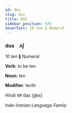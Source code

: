 ```yaml
---
id: dus
slug: dus
title: DUS
sidebar_position: 476
hoverText: 10 ten § Numeral
---
```


### dus&emsp;<span kind="abugida">ʌ́ʃ</span>

*10 ten* **§** Numeral

**Verb**: to be ten

**Noun**: ten

**Modifier**: tenth

Hindi दस das [d̪ɐs]

*Indo-Iranian Language Family*